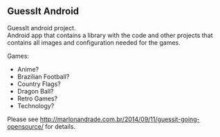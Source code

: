 ## GuessIt Android

GuessIt android project.  
Android app that contains a library with the code and other projects that contains all images and configuration needed for the games.

Games:

* Anime?
* Brazilian Football?
* Country Flags?
* Dragon Ball?
* Retro Games?
* Technology?

Please see http://marlonandrade.com.br/2014/09/11/guessit-going-opensource/ for details.
